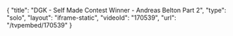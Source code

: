 {
    "title": "DGK - Self Made Contest Winner - Andreas Belton Part 2",
    "type": "solo",
    "layout": "iframe-static",
    "videoId": "170539",
    "url": "\/tvpembed\/170539"
}